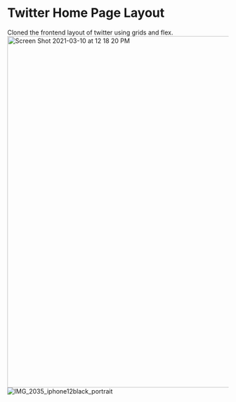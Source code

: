 # Twitter Home Page Layout 
 Cloned the frontend layout of twitter using grids and flex.
<img width="800" alt="Screen Shot 2021-03-10 at 12 18 20 PM" src="https://user-images.githubusercontent.com/43757712/110604622-4b25e780-81ae-11eb-9797-6b25957ec4e5.png">
![IMG_2035_iphone12black_portrait](https://user-images.githubusercontent.com/43757712/110607055-d30cf100-81b0-11eb-9eb3-e7531dbbf3c1.png)




